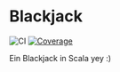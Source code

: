 # Blackjack 
![CI](https://github.com/dereinzigejoni/Blackjack/actions/workflows/coveralls.yml/badge.svg)
[![Coverage](https://coveralls.io/repos/github/dereinzigejoni/Blackjack/badge.svg?branch=main)](https://coveralls.io/github/dereinzigejoni/Blackjack?branch=main)

Ein Blackjack in Scala yey :)

